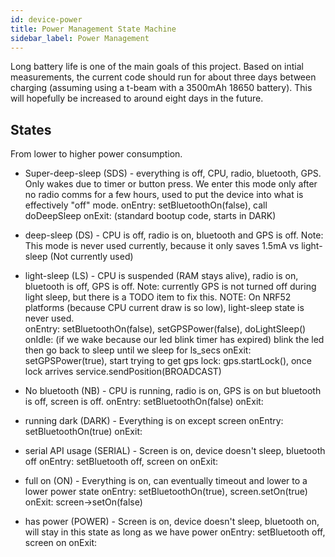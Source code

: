 ```yaml
---
id: device-power
title: Power Management State Machine
sidebar_label: Power Management
---
```


Long battery life is one of the main goals of this project. Based on intial measurements, the current code should run for about three days between charging (assuming using a t-beam with a 3500mAh 18650 battery). This will hopefully be increased to around eight days in the future.

## States

From lower to higher power consumption.

- Super-deep-sleep (SDS) - everything is off, CPU, radio, bluetooth, GPS. Only wakes due to timer or button press. We enter this mode only after no radio comms for a few hours, used to put the device into what is effectively "off" mode.
  onEntry: setBluetoothOn(false), call doDeepSleep
  onExit: (standard bootup code, starts in DARK)

- deep-sleep (DS) - CPU is off, radio is on, bluetooth and GPS is off. Note: This mode is never used currently, because it only saves 1.5mA vs light-sleep
  (Not currently used)

- light-sleep (LS) - CPU is suspended (RAM stays alive), radio is on, bluetooth is off, GPS is off. Note: currently GPS is not turned
  off during light sleep, but there is a TODO item to fix this.
  NOTE: On NRF52 platforms (because CPU current draw is so low), light-sleep state is never used.  
   onEntry: setBluetoothOn(false), setGPSPower(false), doLightSleep()
  onIdle: (if we wake because our led blink timer has expired) blink the led then go back to sleep until we sleep for ls_secs
  onExit: setGPSPower(true), start trying to get gps lock: gps.startLock(), once lock arrives service.sendPosition(BROADCAST)

- No bluetooth (NB) - CPU is running, radio is on, GPS is on but bluetooth is off, screen is off.
  onEntry: setBluetoothOn(false)
  onExit:

- running dark (DARK) - Everything is on except screen
  onEntry: setBluetoothOn(true)
  onExit:

- serial API usage (SERIAL) - Screen is on, device doesn't sleep, bluetooth off
  onEntry: setBluetooth off, screen on
  onExit:

- full on (ON) - Everything is on, can eventually timeout and lower to a lower power state
  onEntry: setBluetoothOn(true), screen.setOn(true)
  onExit: screen->setOn(false)

- has power (POWER) - Screen is on, device doesn't sleep, bluetooth on, will stay in this state as long as we have power
  onEntry: setBluetooth off, screen on
  onExit: